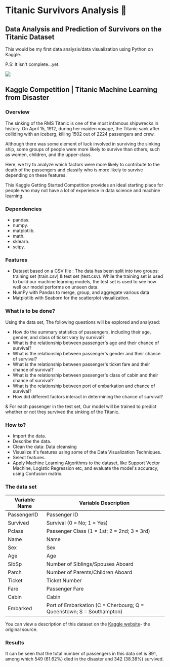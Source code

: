 # Titanic Survivors Analysis 🚢
## Data Analysis and Prediction of Survivors on the Titanic Dataset
This would be my first data analysis/data visualization using Python on Kaggle.

P.S: It isn't complete...yet.

<img src="https://static1.squarespace.com/static/5006453fe4b09ef2252ba068/5095eabce4b06cb305058603/5095eabce4b02d37bef4c24c/1352002236895/100_anniversary_titanic_sinking_by_esai8mellows-d4xbme8.jpg"/>

## Kaggle Competition | Titanic Machine Learning from Disaster

### Overview
The sinking of the RMS Titanic is one of the most infamous shipwrecks in history. On April 15, 1912, during her maiden voyage, the Titanic sank after colliding with an iceberg, killing 1502 out of 2224 passengers and crew. 

Although there was some element of luck involved in surviving the sinking ship, some groups of people were more likely to survive than others, such as women, children, and the upper-class.

Here, we try to analyze which factors were more likely to contribute to the death of the passengers and classify who is more likely to survive depending on these features.

This Kaggle Getting Started Competition provides an ideal starting place for people who may not have a lot of experience in data science and machine learning.


### Dependencies
- pandas.
- numpy.
- matplotlib.
- math.
- sklearn.
- scipy.

### Features
- Dataset based on a CSV file : The data has been split into two groups: training set (train.csv) & test set (test.csv).
  While the training set is used to build our machine learning models, the test set is used to see how well our model performs on unseen data.
- NumPy with Pandas to merge, group, and aggregate various data
- Matplotlib with Seaborn for the scatterplot visualization.

### What is to be done?
Using the data set, The following questions will be explored and analyzed:

- How do the summary statistics of passengers, including their age, gender, and class of ticket vary by survival?
- What is the relationship between passenger's age and their chance of survival?
- What is the relationship between passenger's gender and their chance of survival?
- What is the relationship between passenger's ticket fare and their chance of survival?
- What is the relationship between passenger's class of cabin and their chance of survival?
- What is the relationship between port of embarkation and chance of survival?
- How did different factors interact in determining the chance of survival?

 & For each passenger in the test set, Our model will be trained to predict whether or not they survived the sinking of the Titanic.

### How to?
- Import the data.
- Describe the data.
- Clean the data: Data cleansing
- Visualize it's features using some of the Data Visualization Techniques.
- Select features.
- Apply Machine Learning Algorithms to the dataset, like Support Vector Machine, Logistic Regression etc, and evaluate the model's accuracy, using Confusion matrix.



### The data set
| Variable Name |  Variable Description |
|---------------|-----------------------|
|PassengerID| Passenger ID|
|   Survived  |  Survival (0 = No; 1 = Yes)|
|Pclass|Passenger Class (1 = 1st; 2 = 2nd; 3 = 3rd)|
|Name|Name|
|Sex|Sex|
|Age|Age|
|SibSp| Number of Siblings/Spouses Aboard|
|Parch|Number of Parents/Children Aboard|
|Ticket|Ticket Number|
|Fare|Passenger Fare|
|Cabin|Cabin|
|Embarked|Port of Embarkation (C = Cherbourg; Q = Queenstown; S = Southampton)|


You can view a description of this dataset on the [Kaggle website](https://www.kaggle.com/c/titanic)- the original source.

### Results

It can be seen that the total number of passengers in this data set is 891, among which 549 (61.62%) died in the disaster and 342 (38.38%) survived.
